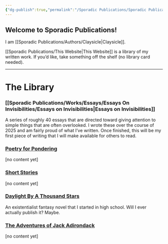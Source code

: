 ```yaml
---
{"dg-publish":true,"permalink":"/Sporadic Publications/Sporadic Publications/","tags":["gardenEntry"]}
---
```



## Welcome to Sporadic Publications!

I am [[Sporadic Publications/Authors/Claysicle\|Claysicle]]. 

[[Sporadic Publications/This Website\|This Website]] is a library of my written work. 
If you’d like, take something off the shelf (no library card needed).


--- 

# The Library


### [[Sporadic Publications/Works/Essays/Essays On Invisibilities/Essays on Invisibilities\|Essays on Invisibilities]]
A series of roughly 40 essays that are directed toward giving attention to simple things that are often overlooked. 
I wrote these over the course of 2025 and am fairly proud of what I’ve written. Once finished, this will be my first piece of writing that I will make available for others to read.

### <u>Poetry for Pondering</u>
[no content yet] 

### <u>Short Stories</u>
[no content yet]

### <u>Daylight By A Thousand Stars</u>
An existentialist fantasy novel that I started in high school. 
Will I ever actually publish it? Maybe.

### <u>The Adventures of Jack Adirondack</u>
[no content yet]
<div class="page-break" style="page-break-before: always;"></div>


